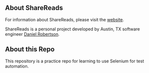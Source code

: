 ## About ShareReads
For information about ShareReads, please visit the [website](sharereads.xyz).

ShareReads is a personal project developed by Austin, TX software engineer [Daniel Robertson](https://github.com/danielrobertson).

## About this Repo
This repository is a practice repo for learning to use Selenium for test automation.